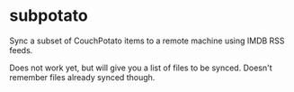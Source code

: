 subpotato
=========

Sync a subset of CouchPotato items to a remote machine using IMDB RSS feeds.

Does not work yet, but will give you a list of files to be synced. Doesn't remember files already synced though.
